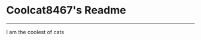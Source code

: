# Coolcat8467's Readme
-----------------------------------------------------
 I am the coolest of cats
